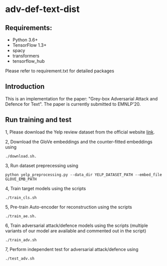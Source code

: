 # adv-def-text-dist

## Requirements: 

- Python 3.6+ 
- TensorFlow 1.3+
- spacy
- transformers
- tensorflow_hub

Please refer to requirement.txt for detailed packages

## Introduction

This is an implementation for the paper: "Grey-box Adversarial Attack and Defence for Text". 
The paper is currently submitted to EMNLP'20. 

## Run training and test

1, Please download the Yelp review dataset from the official website [link](https://www.yelp.com/dataset). 

2, Download the GloVe embeddings and the counter-fitted embeddings using 

```
./download.sh.
```

3, Run dataset preprecessing using 

```
python yelp_preprocessing.py --data_dir YELP_DATASET_PATH --embed_file GLOVE_EMB_PATH
```

4, Train target models using the scripts 
 
```
./train_cls.sh
``` 

5, Pre-train Auto-encoder for reconstruction using the scripts

```
./train_ae.sh.
```

6, Train adversarial attack/defence models using the scripts (multiple variants of our model are available and commented out in the script)

```
./train_adv.sh
```

7, Perform independent test for adversarial attack/defence using 

```
./test_adv.sh
```
